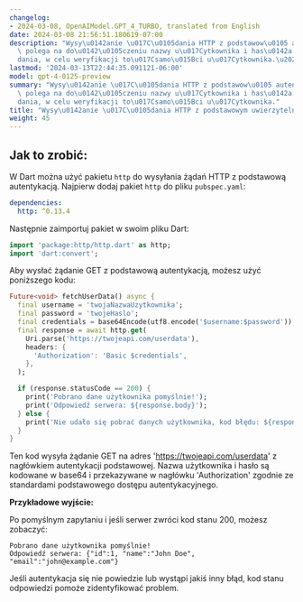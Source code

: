 ```yaml
---
changelog:
- 2024-03-08, OpenAIModel.GPT_4_TURBO, translated from English
date: 2024-03-08 21:56:51.180619-07:00
description: "Wysy\u0142anie \u017C\u0105dania HTTP z podstawow\u0105 autentykacj\u0105\
  \ polega na do\u0142\u0105czeniu nazwy u\u017Cytkownika i has\u0142a do \u017C\u0105\
  dania, w celu weryfikacji to\u017Csamo\u015Bci u\u017Cytkownika.\u2026"
lastmod: '2024-03-13T22:44:35.091121-06:00'
model: gpt-4-0125-preview
summary: "Wysy\u0142anie \u017C\u0105dania HTTP z podstawow\u0105 autentykacj\u0105\
  \ polega na do\u0142\u0105czeniu nazwy u\u017Cytkownika i has\u0142a do \u017C\u0105\
  dania, w celu weryfikacji to\u017Csamo\u015Bci u\u017Cytkownika."
title: "Wysy\u0142anie \u017C\u0105dania HTTP z podstawowym uwierzytelnieniem"
weight: 45
---
```


## Jak to zrobić:
W Dart można użyć pakietu `http` do wysyłania żądań HTTP z podstawową autentykacją. Najpierw dodaj pakiet `http` do pliku `pubspec.yaml`:

```yaml
dependencies:
  http: ^0.13.4
```

Następnie zaimportuj pakiet w swoim pliku Dart:

```dart
import 'package:http/http.dart' as http;
import 'dart:convert';
```

Aby wysłać żądanie GET z podstawową autentykacją, możesz użyć poniższego kodu:

```dart
Future<void> fetchUserData() async {
  final username = 'twojaNazwaUzytkownika';
  final password = 'twojeHaslo';
  final credentials = base64Encode(utf8.encode('$username:$password'));
  final response = await http.get(
    Uri.parse('https://twojeapi.com/userdata'),
    headers: {
      'Authorization': 'Basic $credentials',
    },
  );

  if (response.statusCode == 200) {
    print('Pobrano dane użytkownika pomyślnie!');
    print('Odpowiedź serwera: ${response.body}');
  } else {
    print('Nie udało się pobrać danych użytkownika, kod błędu: ${response.statusCode}');
  }
}
```

Ten kod wysyła żądanie GET na adres 'https://twojeapi.com/userdata' z nagłówkiem autentykacji podstawowej. Nazwa użytkownika i hasło są kodowane w base64 i przekazywane w nagłówku 'Authorization' zgodnie ze standardami podstawowego dostępu autentykacyjnego.

**Przykładowe wyjście:**

Po pomyślnym zapytaniu i jeśli serwer zwróci kod stanu 200, możesz zobaczyć:

```plaintext
Pobrano dane użytkownika pomyślnie!
Odpowiedź serwera: {"id":1, "name":"John Doe", "email":"john@example.com"}
```

Jeśli autentykacja się nie powiedzie lub wystąpi jakiś inny błąd, kod stanu odpowiedzi pomoże zidentyfikować problem.
